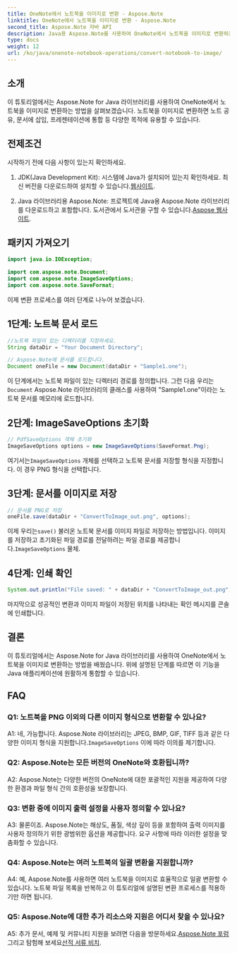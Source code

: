 ```yaml
---
title: OneNote에서 노트북을 이미지로 변환 - Aspose.Note
linktitle: OneNote에서 노트북을 이미지로 변환 - Aspose.Note
second_title: Aspose.Note 자바 API
description: Java용 Aspose.Note를 사용하여 OneNote에서 노트북을 이미지로 변환하는 방법을 알아보세요. 이 기능을 Java 애플리케이션에 쉽게 통합할 수 있습니다.
type: docs
weight: 12
url: /ko/java/onenote-notebook-operations/convert-notebook-to-image/
---
```

## 소개

이 튜토리얼에서는 Aspose.Note for Java 라이브러리를 사용하여 OneNote에서 노트북을 이미지로 변환하는 방법을 살펴보겠습니다. 노트북을 이미지로 변환하면 노트 공유, 문서에 삽입, 프레젠테이션에 통합 등 다양한 목적에 유용할 수 있습니다.

## 전제조건

시작하기 전에 다음 사항이 있는지 확인하세요.

1.  JDK(Java Development Kit): 시스템에 Java가 설치되어 있는지 확인하세요. 최신 버전을 다운로드하여 설치할 수 있습니다.[웹사이트](https://www.oracle.com/java/technologies/javase-jdk15-downloads.html).

2.  Java 라이브러리용 Aspose.Note: 프로젝트에 Java용 Aspose.Note 라이브러리를 다운로드하고 포함합니다. 도서관에서 도서관을 구할 수 있습니다.[Aspose 웹사이트](https://releases.aspose.com/note/java/).

## 패키지 가져오기

```java
import java.io.IOException;

import com.aspose.note.Document;
import com.aspose.note.ImageSaveOptions;
import com.aspose.note.SaveFormat;
```

이제 변환 프로세스를 여러 단계로 나누어 보겠습니다.

## 1단계: 노트북 문서 로드

```java
//노트북 파일이 있는 디렉터리를 지정하세요.
String dataDir = "Your Document Directory";

// Aspose.Note에 문서를 로드합니다.
Document oneFile = new Document(dataDir + "Sample1.one");
```

 이 단계에서는 노트북 파일이 있는 디렉터리 경로를 정의합니다. 그런 다음 우리는`Document` Aspose.Note 라이브러리의 클래스를 사용하여 "Sample1.one"이라는 노트북 문서를 메모리에 로드합니다.

## 2단계: ImageSaveOptions 초기화

```java
// PdfSaveOptions 객체 초기화
ImageSaveOptions options = new ImageSaveOptions(SaveFormat.Png);
```

 여기서는`ImageSaveOptions` 개체를 선택하고 노트북 문서를 저장할 형식을 지정합니다. 이 경우 PNG 형식을 선택합니다.

## 3단계: 문서를 이미지로 저장

```java
// 문서를 PNG로 저장
oneFile.save(dataDir + "ConvertToImage_out.png", options);
```

 이제 우리는`save()` 불러온 노트북 문서를 이미지 파일로 저장하는 방법입니다. 이미지를 저장하고 초기화된 파일 경로를 전달하려는 파일 경로를 제공합니다.`ImageSaveOptions` 물체.

## 4단계: 인쇄 확인

```java
System.out.println("File saved: " + dataDir + "ConvertToImage_out.png");
```

마지막으로 성공적인 변환과 이미지 파일이 저장된 위치를 나타내는 확인 메시지를 콘솔에 인쇄합니다.

## 결론

이 튜토리얼에서는 Aspose.Note for Java 라이브러리를 사용하여 OneNote에서 노트북을 이미지로 변환하는 방법을 배웠습니다. 위에 설명된 단계를 따르면 이 기능을 Java 애플리케이션에 원활하게 통합할 수 있습니다.

## FAQ

### Q1: 노트북을 PNG 이외의 다른 이미지 형식으로 변환할 수 있나요?

 A1: 네, 가능합니다. Aspose.Note 라이브러리는 JPEG, BMP, GIF, TIFF 등과 같은 다양한 이미지 형식을 지원합니다.`ImageSaveOptions` 이에 따라 이의를 제기합니다.

### Q2: Aspose.Note는 모든 버전의 OneNote와 호환됩니까?

A2: Aspose.Note는 다양한 버전의 OneNote에 대한 포괄적인 지원을 제공하여 다양한 환경과 파일 형식 간의 호환성을 보장합니다.

### Q3: 변환 중에 이미지 출력 설정을 사용자 정의할 수 있나요?

A3: 물론이죠. Aspose.Note는 해상도, 품질, 색상 깊이 등을 포함하여 출력 이미지를 사용자 정의하기 위한 광범위한 옵션을 제공합니다. 요구 사항에 따라 이러한 설정을 맞춤화할 수 있습니다.

### Q4: Aspose.Note는 여러 노트북의 일괄 변환을 지원합니까?

A4: 예, Aspose.Note를 사용하면 여러 노트북을 이미지로 효율적으로 일괄 변환할 수 있습니다. 노트북 파일 목록을 반복하고 이 튜토리얼에 설명된 변환 프로세스를 적용하기만 하면 됩니다.

### Q5: Aspose.Note에 대한 추가 리소스와 지원은 어디서 찾을 수 있나요?

 A5: 추가 문서, 예제 및 커뮤니티 지원을 보려면 다음을 방문하세요.[Aspose.Note 포럼](https://forum.aspose.com/c/note/28) 그리고 탐험해 보세요[선적 서류 비치](https://reference.aspose.com/note/java/).